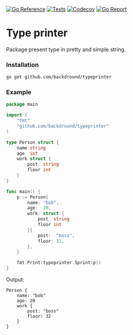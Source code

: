 [![Go Reference](https://img.shields.io/badge/go-reference-%2300ADD8?style=flat-square)](https://pkg.go.dev/github.com/backdround/typeprinter)
[![Tests](https://img.shields.io/github/workflow/status/backdround/typeprinter/tests?label=tests&style=flat-square)](https://github.com/backdround/typeprinter/actions)
[![Codecov](https://img.shields.io/codecov/c/github/backdround/typeprinter?style=flat-square)](https://app.codecov.io/gh/backdround/typeprinter/)
[![Go Report](https://goreportcard.com/badge/github.com/backdround/typeprinter?style=flat-square)](https://goreportcard.com/report/github.com/backdround/typeprinter)

# Type printer
Package present type in pretty and simple string.  

### Installation
```bash
go get github.com/backdround/typeprinter
```


### Example

```go
package main

import (
	"fmt"
	"github.com/backdround/typeprinter"
)

type Person struct {
	name string
	age  int
	work struct {
		post  string
		floor int
	}
}

func main() {
	p := Person{
		name: "bob",
		age:  20,
		work: struct {
			post  string
			floor int
		}{
			post:  "boss",
			floor: 32,
		},
	}

	fmt.Print(typeprinter.Sprint(p))
}
```

Output:
```
Person {
	name: "bob"
	age: 20
	work {
		post: "boss"
		floor: 32
	}
}
```
